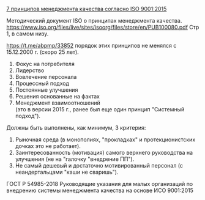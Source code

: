 [7 принципов менеджмента качества согласно ISO 9001:2015](https://www.sgs.com/ru-tm/news/2022/12/sem-printsipov-menedzhmenta-kachestva-iso-9001-2015)

Методический документ ISO о принципах менеджмента качества.
https://www.iso.org/files/live/sites/isoorg/files/store/en/PUB100080.pdf
Стр 1, в самом низу. 

https://t.me/abpmp/33852
порядок этих принципов не менялся с 15.12.2000 г. (скоро 25 лет).
1. Фокус на потребителя  
2. Лидерство  
3. Вовлечение персонала  
4. Процессный подход  
5. Постоянные улучшения  
6. Решения основанные на фактах  
7. Менеджмент взаимоотношений  
(это в версии 2015 г., ранее был еще один принцип "Системный подход").  

Должны быть выполнены, как  минимум, 3 критерия:
1. Рыночная среда (в монополиях, "прокладках" и протекционистских дочках это не работает).
2. Заинтересованность (мотивация) самого верхнего руководства на улучшения (не на "галочку "внедрение ПП").
3. Не самый дешевый и достаточно мотивированный персонал (с неандертальцами "каши не сваришь").

ГОСТ Р 54985-2018 Руководящие указания для малых организаций по внедрению системы менеджмента качества на основе ИСО 9001:2015
